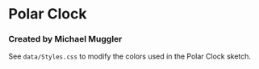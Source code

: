 # Polar Clock
### Created by Michael Muggler

See `data/Styles.css` to modify the colors used in the Polar Clock sketch.
